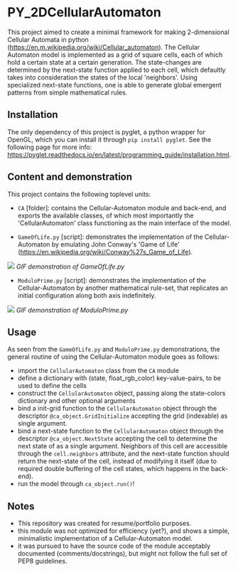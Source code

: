 # PY_2DCellularAutomaton
This project aimed to create a minimal framework for making 2-dimensional Cellular Automata in python (https://en.m.wikipedia.org/wiki/Cellular_automaton). The Cellular Automaton model is implemented as a grid of square cells, each of which hold a certain state at a certain generation. The state-changes are determined by the next-state function applied to each cell, which defaultly takes into consideration the states of the local 'neighbors'. Using specialized next-state functions, one is able to generate global emergent patterns from simple mathematical rules.

## Installation
The only dependency of this project is pyglet, a python wrapper for OpenGL, which you can install it through `pip install pyglet`. See the following page for more info: https://pyglet.readthedocs.io/en/latest/programming_guide/installation.html.

## Content and demonstration
This project contains the following toplevel units:
- `CA` [folder]: contains the Cellular-Automaton module and back-end, and exports the available classes, of which most importantly the 'CellularAutomaton' class functioning as the main interface of the model.

- `GameOfLife.py` [script]: demonstrates the implementation of the Cellular-Automaton by emulating John Conway's 'Game of Life' (https://en.wikipedia.org/wiki/Conway%27s_Game_of_Life).

![](https://github.com/justinsomechars/Python-CellularAutomaton/blob/main/GameOfLife_demo.gif)
*GIF demonstration of GameOfLife.py*

- `ModuloPrime.py` [script]: demonstrates the implementation of the Cellular-Automaton by another mathematical rule-set, that replicates an initial configuration along both axis indefinitely.

![](https://github.com/justinsomechars/Python-CellularAutomaton/blob/main/ModuloPrime_demo.gif)
*GIF demonstration of ModuloPrime.py*

## Usage
As seen from the `GameOfLife.py` and `ModuloPrime.py` demonstrations, the general routine of using the Cellular-Automaton module goes as follows:
- import the `CellularAutomaton` class from the `CA` module
- define a dictionary with (state, float_rgb_color) key-value-pairs, to be used to define the cells
- construct the `CellularAutomaton` object, passing along the state-colors dictionary and other optional arguments
- bind a init-grid function to the `CellularAutomaton` object through the descriptor `@ca_object.GridInitialize` accepting the grid (indexable) as single argument.
- bind a next-state function to the `CellularAutomaton` object through the descriptor `@ca_object.NextState` accepting the cell to determine the next state of as a single argument. Neighbors of this cell are accessible through the `cell.neighbors` attribute, and the next-state function should return the next-state of the cell, instead of modifying it itself (due to required double buffering of the cell states, which happens in the back-end).
- run the model through `ca_object.run()`!

## Notes 
- This repository was created for resume/portfolio purposes.
- this module was not optimized for efficiency (yet?), and shows a simple, minimalistic implementation of a Cellular-Automaton model.
- it was pursued to have the source code of the module acceptably documented (comments/docstrings), but might not follow the full set of PEP8 guidelines.
